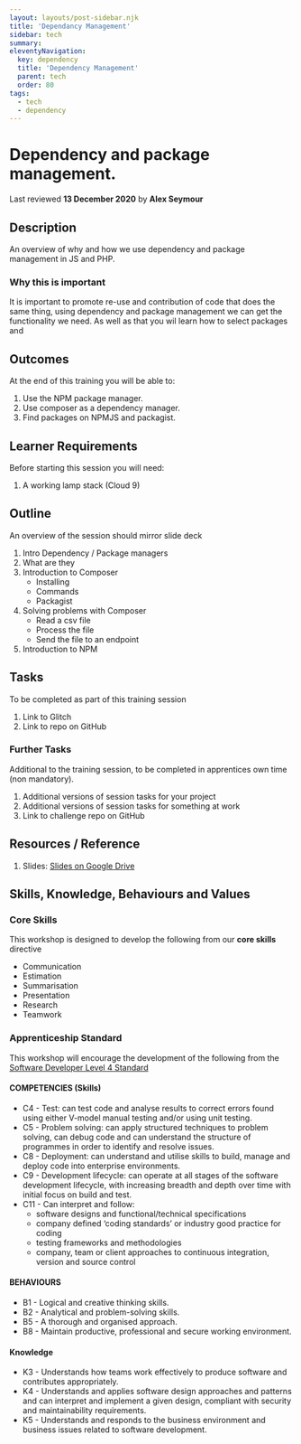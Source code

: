 ```yaml
---
layout: layouts/post-sidebar.njk
title: 'Dependancy Management'
sidebar: tech
summary: 
eleventyNavigation:
  key: dependency
  title: 'Dependency Management'
  parent: tech
  order: 80
tags:
  - tech
  - dependency
---
```

# Dependency and package management.
Last reviewed **13 December 2020** by **Alex Seymour**

## Description
An overview of why and how we use dependency and package management in JS and PHP.

### Why this is important
It is important to promote re-use and contribution of code that does the same thing, using dependency and package management we can get the functionality we need. As well as that you wil learn how to select packages and

## Outcomes
At the end of this training you will be able to:
  1. Use the NPM package manager.
  1. Use composer as a dependency manager.
  1. Find packages on NPMJS and packagist.

## Learner Requirements
Before starting this session you will need:
  1. A working lamp stack (Cloud 9)

## Outline
An overview of the session should mirror slide deck
  1. Intro Dependency / Package managers
  1. What are they
  1. Introduction to Composer
      - Installing
      - Commands
      - Packagist
  1. Solving problems with Composer
      - Read a csv file
      - Process the file
      - Send the file to an endpoint
  1. Introduction to NPM

## Tasks
To be completed as part of this training session
  1. Link to Glitch
  1. Link to repo on GitHub

### Further Tasks
Additional to the training session, to be completed in apprentices own time (non mandatory).
  1. Additional versions of session tasks for your project
  1. Additional versions of session tasks for something at work
  1. Link to challenge repo on GitHub

## Resources / Reference

  1. Slides: [Slides on Google Drive](#)



## Skills, Knowledge, Behaviours and Values

### Core Skills

This workshop is designed to develop the following from our **core skills** directive

* Communication
* Estimation
* Summarisation
* Presentation
* Research
* Teamwork

### Apprenticeship Standard

This workshop will encourage the development of the following from the [Software Developer Level 4 Standard](https://www.instituteforapprenticeships.org/apprenticeship-standards/software-developer/)

#### COMPETENCIES (Skills)

 * C4 - Test: can test code and analyse results to correct errors found using either V-model manual testing and/or using unit testing.
 * C5 - Problem solving: can apply structured techniques to problem solving, can debug code and can understand the structure of programmes in order to identify and resolve issues.
 * C8 - Deployment: can understand and utilise skills to build, manage and deploy code into enterprise environments.
 * C9 - Development lifecycle: can operate at all stages of the software development lifecycle, with increasing breadth and depth over time with initial focus on build and test.
 * C11 - Can interpret and follow:
    * software designs and functional/technical specifications 
    * company defined ‘coding standards’ or industry good practice for coding 
    * testing frameworks and methodologies 
    * company, team or client approaches to continuous integration, version and source control 


#### BEHAVIOURS 
 * B1  - Logical and creative thinking skills.
 * B2  - Analytical and problem-solving skills.
 * B5  - A thorough and organised approach.
 * B8  - Maintain productive, professional and secure working environment.

#### Knowledge

 * K3 - Understands how teams work effectively to produce software and contributes appropriately.
 * K4 - Understands and applies software design approaches and patterns and can interpret and implement a given design, compliant with security and maintainability requirements.
 * K5 - Understands and responds to the business environment and business issues related to software development.

